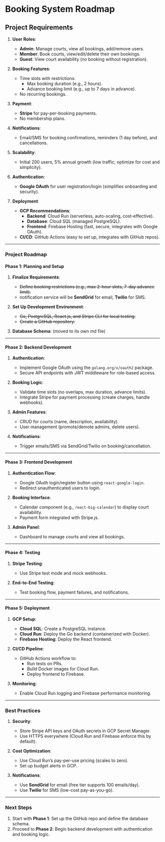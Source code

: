 # Booking System Roadmap

## **Project Requirements**
1. **User Roles**:
   - **Admin**: Manage courts, view all bookings, add/remove users.
   - **Member**: Book courts, view/edit/delete their own bookings.
   - **Guest**: View court availability (no booking without registration).

2. **Booking Features**:
   - Time slots with restrictions:
     - Max booking duration (e.g., 2 hours).
     - Advance booking limit (e.g., up to 7 days in advance).
   - No recurring bookings.

3. **Payment**:
   - **Stripe** for pay-per-booking payments.
   - No membership plans.

4. **Notifications**:
   - Email/SMS for booking confirmations, reminders (1 day before), and cancellations.

5. **Scalability**:
   - Initial 200 users, 5% annual growth (low traffic; optimize for cost and simplicity).

6. **Authentication**:
   - **Google OAuth** for user registration/login (simplifies onboarding and security).

7. **Deployment**:
   - **GCP Recommendations**:
     - **Backend**: Cloud Run (serverless, auto-scaling, cost-effective).
     - **Database**: Cloud SQL (managed PostgreSQL).
     - **Frontend**: Firebase Hosting (fast, secure, integrates with Google OAuth).
   - **CI/CD**: GitHub Actions (easy to set up, integrates with GitHub repos).

---

### **Project Roadmap**

#### **Phase 1: Planning and Setup**
1. **Finalize Requirements**:
   - ~~Define booking restrictions (e.g., max 2-hour slots, 7-day advance limit).~~
   - notification service will be **SendGrid** for email, **Twilio** for SMS.

2. **Set Up Development Environment**:
   - ~~Go, PostgreSQL, React.js, and Stripe CLI for local testing.~~
   - ~~Create a GitHub repository.~~

3. **Database Schema**: (moved to its own md file)

---

#### **Phase 2: Backend Development**
1. **Authentication**:
   - Implement Google OAuth using the `golang.org/x/oauth2` package.
   - Secure API endpoints with JWT middleware for role-based access.

2. **Booking Logic**:
   - Validate time slots (no overlaps, max duration, advance limits).
   - Integrate Stripe for payment processing (create charges, handle webhooks).

3. **Admin Features**:
   - CRUD for courts (name, description, availability).
   - User management (promote/demote admins, delete users).

4. **Notifications**:
   - Trigger emails/SMS via SendGrid/Twilio on booking/cancellation.

---

#### **Phase 3: Frontend Development**
1. **Authentication Flow**:
   - Google OAuth login/register button using `react-google-login`.
   - Redirect unauthenticated users to login.

2. **Booking Interface**:
   - Calendar component (e.g., `react-big-calendar`) to display court availability.
   - Payment form integrated with Stripe.js.

3. **Admin Panel**:
   - Dashboard to manage courts and view all bookings.

---

#### **Phase 4: Testing**
1. **Stripe Testing**:
   - Use Stripe test mode and mock webhooks.

2. **End-to-End Testing**:
   - Test booking flow, payment failures, and notifications.

---

#### **Phase 5: Deployment**
1. **GCP Setup**:
   - **Cloud SQL**: Create a PostgreSQL instance.
   - **Cloud Run**: Deploy the Go backend (containerized with Docker).
   - **Firebase Hosting**: Deploy the React frontend.

2. **CI/CD Pipeline**:
   - GitHub Actions workflow to:
     - Run tests on PRs.
     - Build Docker images for Cloud Run.
     - Deploy frontend to Firebase.

3. **Monitoring**:
   - Enable Cloud Run logging and Firebase performance monitoring.

---

### **Best Practices**
1. **Security**:
   - Store Stripe API keys and OAuth secrets in GCP Secret Manager.
   - Use HTTPS everywhere (Cloud Run and Firebase enforce this by default).

2. **Cost Optimization**:
   - Use Cloud Run’s pay-per-use pricing (scales to zero).
   - Set up budget alerts in GCP.

3. **Notifications**:
   - Use **SendGrid** for email (free tier supports 100 emails/day).
   - Use **Twilio** for SMS (low-cost pay-as-you-go).

---

### **Next Steps**
1. Start with **Phase 1**: Set up the GitHub repo and define the database schema.
2. Proceed to **Phase 2**: Begin backend development with authentication and booking logic.
